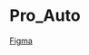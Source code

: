 # Pro_Auto

[Figma](https://www.figma.com/design/L7avsD9ylJiG8wlWfBHfZB/PRO-Auto--Copy---Copy-?node-id=0-1&t=HoOigdcIUO02IBGZ-1)
